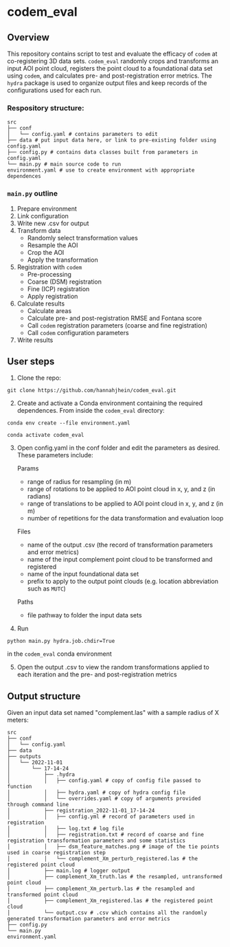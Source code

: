 # codem_eval

## Overview
This repository contains script to test and evaluate the efficacy of `codem` at co-registering 3D data sets. `codem_eval` randomly crops and transforms an input AOI point cloud, registers the point cloud to a foundational data set using `codem`, and calculates pre- and post-registration error metrics. The `hydra` package is used to organize output files and keep records of the configurations used for each run.

### Respository structure:

```
src
├── conf
│   └── config.yaml # contains parameters to edit
├── data # put input data here, or link to pre-existing folder using config.yaml
├── config.py # contains data classes built from parameters in config.yaml
└── main.py # main source code to run
environment.yaml # use to create environment with appropriate dependences
```

### `main.py` outline
1. Prepare environment
2. Link configuration
3. Write new .csv for output
4. Transform data
	- Randomly select transformation values
	- Resample the AOI
	- Crop the AOI
	- Apply the transformation
5. Registration with `codem`
	- Pre-processing
	- Coarse (DSM) registration
	- Fine (ICP) registration
	- Apply registration
6. Calculate results
 	- Calculate areas
	- Calculate pre- and post-registration RMSE and Fontana score
	- Call `codem` registration parameters (coarse and fine registration)
	- Call `codem` configuration parameters
7. Write results

## User steps
1. Clone the repo:
```
git clone https://github.com/hannahjhein/codem_eval.git
```

2. Create and activate a Conda environment containing the required dependences. From inside the `codem_eval` directory:
```
conda env create --file environment.yaml
```
```
conda activate codem_eval
```

3. Open config.yaml in the conf folder and edit the parameters as desired. These parameters include:

	Params
	- range of radius for resampling (in m)
	- range of rotations to be applied to AOI point cloud in x, y, and z (in radians)
	- range of translations to be applied to AOI point cloud in x, y, and z (in m)
	- number of repetitions for the data transformation and evaluation loop

	Files
	- name of the output .csv (the record of transformation parameters and error metrics)
	- name of the input complement point cloud to be transformed and registered
	- name of the input foundational data set
	- prefix to apply to the output point clouds (e.g. location abbreviation such as `MUTC`)
	
	Paths
	- file pathway to folder the input data sets

4. Run 
```
python main.py hydra.job.chdir=True
``` 
in the `codem_eval` conda environment

5. Open the output .csv to view the random transformations applied to each iteration and the pre- and post-registration metrics

## Output structure
Given an input data set named "complement.las" with a sample radius of X meters:

```
src
├── conf
│   └── config.yaml
├── data
├── outputs
│   └── 2022-11-01
│       └── 17-14-24
│           ├── .hydra
│           │   ├── config.yaml # copy of config file passed to function
│           │   ├── hydra.yaml # copy of hydra config file
│           │   └── overrides.yaml # copy of arguments provided through command line
│           ├── registration_2022-11-01_17-14-24
│           │   ├── config.yml # record of parameters used in registration
│           │   ├── log.txt # log file
│           │   ├── registration.txt # record of coarse and fine registration transformation parameters and some statistics
│           │   ├── dsm_feature_matches.png # image of the tie points used in coarse registration step
│           │   └── complement_Xm_perturb_registered.las # the registered point cloud
│           ├── main.log # logger output
│           ├── complement_Xm_truth.las # the resampled, untransformed point cloud
│           ├── complement_Xm_perturb.las # the resampled and transformed point cloud
│           ├── complement_Xm_registered.las # the registered point cloud
│           └── output.csv # .csv which contains all the randomly generated transformation parameters and error metrics          
├── config.py
└── main.py
environment.yaml
```


